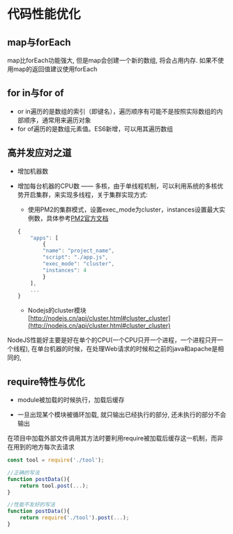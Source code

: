 # 代码性能优化

## map与forEach
map比forEach功能强大, 但是map会创建一个新的数组, 将会占用内存. 如果不使用map的返回值建议使用forEach

## for in与for of

* or in遍历的是数组的索引（即键名），遍历顺序有可能不是按照实际数组的内部顺序，通常用来遍历对象
* for of遍历的是数组元素值。ES6新增，可以用其遍历数组

## 高并发应对之道

* 增加机器数
* 增加每台机器的CPU数 —— 多核，由于单线程机制，可以利用系统的多核优势开启集群，来实现多线程，关于集群实现方式:
    * 使用PM2的集群模式，设置exec_mode为cluster，instances设置最大实例数，具体参考[PM2官方文档](http://pm2.keymetrics.io/docs/usage/cluster-mode/)

    ```js
    {
        "apps": [
            {
            "name": "project_name",
            "script": "./app.js",
            "exec_mode": "cluster",
            "instances": 4
            }
        ],
        ...
    }
    ```

    * Nodejs的cluster模块 [http://nodejs.cn/api/cluster.html#cluster_cluster](http://nodejs.cn/api/cluster.html#cluster_cluster)

NodeJS性能好主要是好在单个的CPU(一个CPU只开一个进程，一个进程只开一个线程), 在单台机器的时候，在处理Web请求的时候和之前的java和apache是相同的,

## require特性与优化

* module被加载的时候执行，加载后缓存

* 一旦出现某个模块被循环加载, 就只输出已经执行的部分, 还未执行的部分不会输出

在项目中加载外部文件调用其方法时要利用require被加载后缓存这一机制，而非在用到的地方每次去请求

```js
const tool = require('./tool');

//正确的写法
function postData(){
    return tool.post(...);
}

//性能不友好的写法
function postData(){
    return require('./tool').post(...);
}
```
